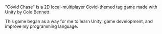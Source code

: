 "Covid Chase" is a 2D local-multiplayer Covid-themed tag game made with Unity by Cole Bennett

This game began as a way for me to learn Unity, game development, and improve my programming language.
